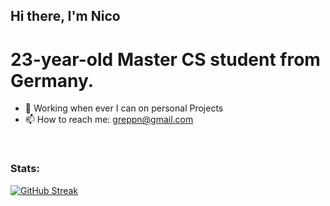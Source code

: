 ## Hi there, I'm Nico

# 23-year-old Master CS student from Germany.

- 🔭 Working when ever I can on personal Projects
- 📫 How to reach me: greppn@gmail.com

<br>

### Stats: 

[![GitHub Streak](http://github-readme-streak-stats.herokuapp.com?user=Xylight0&theme=dark&background=0d1117)](https://git.io/streak-stats)
 
  
